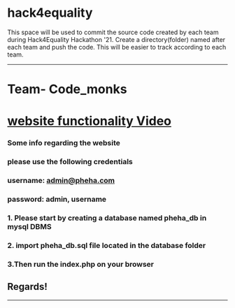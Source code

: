 # hack4equality
This space will be used to commit the source code created by each team during Hack4Equality Hackathon '21.
Create a directory(folder) named after each team and push the code. This will be easier to track according to each team.

_____
# Team- Code_monks
# [website functionality Video](https://youtu.be/CCeiAq4payc)

### Some info regarding the website
### please use the following credentials
### username: admin@pheha.com
### password: admin, username 
### 1. Please start by creating a database named pheha_db in mysql DBMS
### 2. import pheha_db.sql file located in the database folder
### 3.Then run the index.php on your browser

## Regards!
______
